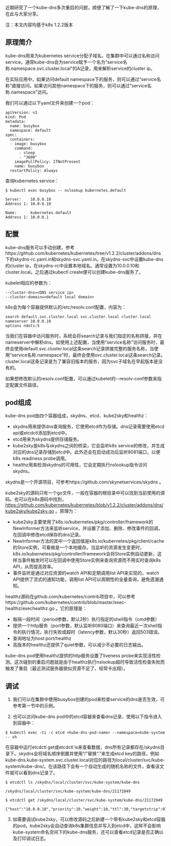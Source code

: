 近期研究了一个kube-dns多次重启的问题，顺便了解了一下kube-dns的原理，在此与大家分享。

注：本文内容均基于k8s 1.2.2版本

## 原理简介

kube-dns用来为kubernetes service分配子域名，在集群中可以通过名称访问service。通常kube-dns会为service赋予一个名为“service名称.namespace.svc.cluster.local”的A记录，用来解析service的cluster ip。

在实际应用中，如果访问default namespace下的服务，则可以通过“service名称”直接访问。如果访问其他namespace下的服务，则可以通过“service名称.namespace”访问。

我们可以通过以下yaml文件来创建一个pod：

```
apiVersion: v1
kind: Pod
metadata:
  name: busybox
  namespace: default
spec:
  containers:
  - image: busybox
    command:
      - sleep
      - "3600"
    imagePullPolicy: IfNotPresent
    name: busybox
  restartPolicy: Always
```

查询kubernetes service：

```
$ kubectl exec busybox -- nslookup kubernetes.default

Server:    10.0.0.10
Address 1: 10.0.0.10

Name:      kubernetes.default
Address 1: 10.0.0.1
```


## 配置

kube-dns服务可以手动创建，参考https://github.com/kubernetes/kubernetes/tree/v1.2.2/cluster/addons/dns 下的skydns-rc.yaml.in和skydns-svc.yaml.in。在skydns-svc中设置kube-dns的cluster ip，在skydns-rc中设置本地域名。通常设置为10.0.0.10和cluster.local。之后通过kubectl create便可以创建kube-dns服务了。

kubelet相应的参数为：

```
--cluster-dns=<DNS service ip>
--cluster-domain=<default local domain>
```

k8s会为每个容器提供默认的/etc/resolv.conf配置，内容为：

```
search default.svc.cluster.local svc.cluster.local cluster.local
nameserver 10.0.0.10
options ndots:5
```

当我们在容器中访问服务时，系统会将search记录与我们指定的名称拼接，并在nameserver中解析dns。如使用上述配置，当使用“service名称”访问服务时，最终会使用default.svc.cluster.local这条search记录拼接完整的服务名称，当使用“service名称.namespace”时，最终会使用svc.cluster.local这条search记录。cluster.local这条记录是为了兼容旧版本的服务，因为svc子域名在早起版本是没有的。

如果想修改默认的resolv.conf配置，可以通过kubelet的--resolv-conf参数来指定配置文件路径。

## pod组成

kube-dns pod由四个容器组成，skydns、etcd、kube2sky和healthz：

* skydns用来提供dns查询服务，它使用etcd作为存储。dns记录需要使用etcd api或etcdctl添加到etcd中。
* etcd用来为skydns提供存储服务。
* kube2sky是k8s与skydns之间的桥梁，它会监听k8s service的修改，并生成对应的dns记录存储到etcd中。此外还会在启动成功后监听8081端口，以便k8s readiness probe调用。
* healthz用来检测skydns的可用性，它会定期执行nslookup指令访问skydns。

skydns是一个开源项目，可参考https://github.com/skynetservices/skydns 。

kube2sky的源码只有一个go文件，一般在容器的根目录中可以找到当前使用的源码。也可以在k8s源码中找到，https://github.com/kubernetes/kubernetes/blob/v1.2.2/cluster/addons/dns/kube2sky/kube2sky.go 。原理为：
* kube2sky主要使用了k8s.io/kubernetes/pkg/controller/framework的NewInformer方法来监听service，并设置了添加、删除、修改事件的回调，在回调中修改etcd保存的dns记录。
* NewInformer方法的其中一个返回值是k8s.io/kubernetes/pkg/client/cache的Store实例，可看做是一个本地缓存。当监听的资源发生变更时，k8s.io/kubernetes/pkg/controller/framework会将Store实例自动更新，这样当事件触发时可以在回调中使用Store实例来查询资源而不用实时查询k8s API，从而提高效率。
* 事件监听是通过对应资源的watch API和定期调用list API来实现的，watch API提供了流式的通知功能，调用list API可以周期性的全量查询，避免遗漏通知。

healthz源码在github.com/kubernetes/contrib项目中，可以参考https://github.com/kubernetes/contrib/blob/master/exec-healthz/exechealthz.go 。它的原理是：

* 每隔一段时间（period参数，默认2秒）执行指定的shell指令（cmd参数）
* 提供一个http服务（port参数，默认监听8080端口）来查询最近一次shell指令的执行情况，执行失败或超时（latency参数，默认30秒）返回503错误。
* 查询地址为host:port/healthz
* 高版本的healthz还提供了quiet参数，可以减少不必要的日志输出。

kube-dns pod使用healthz提供的http服务设置了liveness probe来实现活性检测。这次碰到的重启问题就是由于healthz执行nslookup超时导致活性检查失败而触发了重启（最近测试服务器貌似资源不足了，经常卡出翔）。


## 调试

1. 我们可以在集群中使用busybox创建的pod来检查service的dns是否生效，可参考第一节中的示例。

2. 也可以访问kube-dns pod中的etcd容器来查看dns记录，使用以下指令进入到容器中：

```
$ kubectl exec -ti -c etcd <kube-dns-pod-name> --namespace=kube-system -- sh
```

在容器中运行etcdctl get或etcdctl ls来查看数据，dns所有记录都存在/skydns目录下。skydns会将域名顺序倒置并使用“/”替换“.”来生成etcd key的路径，例如kube-dns.kube-system.svc.cluster.local对应的路径为local/cluster/svc/kube-system/kube-dns/。在该路径下会有一个自动生成的随机名称的文件，查看该文件就可以看到dns记录了。

```
$ etcdctl ls /skydns/local/cluster/svc/kube-system/kube-dns

/skydns/local/cluster/svc/kube-system/kube-dns/21172049

$ etcdctl get /skydns/local/cluster/svc/kube-system/kube-dns/21172049

{"host":"10.0.0.10","priority":10,"weight":10,"ttl":30,"targetstrip":0}
```

3. 如需要调试kube2sky，可以修改源码之后新建一个带有kube2sky和etcd容器的pod，kube2sky会自动查询k8s集群信息并写入到etcd中，这样不会影响kube-system命名空间下的kube-dns服务，还可以查看etcd记录是否正确以及打印调试日志。